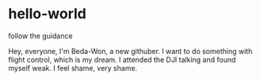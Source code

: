 # hello-world
follow the guidance

Hey, everyone, I'm Beda-Won, a new githuber. I want to do something with flight control, which is my dream. I attended the DJI talking and found myself weak. I feel shame, very shame.
